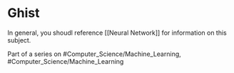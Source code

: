 # Ghist
In general, you shoudl reference [[Neural Network]] for information on this subject.

Part of a series on #Computer_Science/Machine_Learning, #Computer_Science/Machine_Learning 